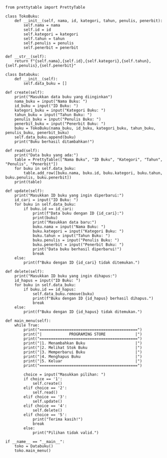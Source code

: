     from prettytable import PrettyTable
    
    class TokoBuku:
        def __init__(self, nama, id, kategori, tahun, penulis, penerbit):
            self.nama = nama
            self.id = id
            self.kategori = kategori
            self.tahun = tahun
            self.penulis = penulis
            self.penerbit = penerbit

    def __str__(self):
        return f"{self.nama},{self.id},{self.kategori},{self.tahun},{self.penulis},{self.penerbit}"
        
    class Databuku:
        def __init__(self):
            self.data_buku = []

    def create(self):
        print("Masukkan data buku yang diinginkan")
        nama_buku = input("Nama Buku: ")
        id_buku = input("ID Buku: ")
        kategori_buku = input("Kategori Buku: ")
        tahun_buku = input("Tahun Buku: ")
        penulis_buku = input("Penulis Buku: ")
        penerbit_buku = input("Penerbit Buku: ")
        buku = TokoBuku(nama_buku, id_buku, kategori_buku, tahun_buku, penulis_buku, penerbit_buku)
        self.data_buku.append(buku)
        print("Buku berhasil ditambahkan!")

    def read(self):
        print("Data buku yang ada:")
        table = PrettyTable(["Nama Buku", "ID Buku", "Kategori", "Tahun", "Penulis", "Penerbit"])
        for buku in self.data_buku:
            table.add_row([buku.nama, buku.id, buku.kategori, buku.tahun, buku.penulis, buku.penerbit])
        print(table)

    def update(self):
        print("Masukkan ID buku yang ingin diperbarui:")
        id_cari = input("ID Buku: ")
        for buku in self.data_buku:
            if buku.id == id_cari:
                print(f"Data buku dengan ID {id_cari}:")
                print(buku)
                print("Masukkan data baru:")
                buku.nama = input("Nama Buku: ")
                buku.kategori = input("Kategori Buku: ")
                buku.tahun = input("Tahun Buku: ")
                buku.penulis = input("Penulis Buku: ")
                buku.penerbit = input("Penerbit Buku: ")
                print("Data buku berhasil diperbarui!")
                break
        else:
            print(f"Buku dengan ID {id_cari} tidak ditemukan.")

    def delete(self):
        print("Masukkan ID buku yang ingin dihapus:")
        id_hapus = input("ID Buku: ")
        for buku in self.data_buku:
            if buku.id == id_hapus:
                self.data_buku.remove(buku)
                print(f"Buku dengan ID {id_hapus} berhasil dihapus.")
                break
        else:
            print(f"Buku dengan ID {id_hapus} tidak ditemukan.")

    def main_menu(self):
        while True:
            print("===========================================")
            print("|            PROGRAMING STORE             |")
            print("===========================================")
            print("|1. Menambahkan Buku                      |")
            print("|2. Melihat Stok Buku                     |")
            print("|3. Memperbarui Buku                      |")
            print("|4. Menghapus Buku                        |")
            print("|5. Keluar                                |")
            print("===========================================")

            choice = input("Masukkan pilihan: ")
            if choice == '1':
                self.create()
            elif choice == '2':
                self.read()
            elif choice == '3':
                self.update()
            elif choice == '4':
                self.delete()
            elif choice == '5':
                print("Terima kasih!")
                break
            else:
                print("Pilihan tidak valid.")

    if __name__ == "__main__":
        toko = Databuku()
        toko.main_menu()
